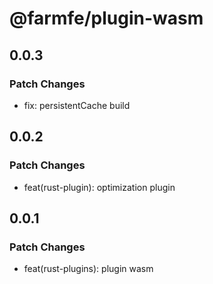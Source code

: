 # @farmfe/plugin-wasm

## 0.0.3

### Patch Changes

- fix: persistentCache build

## 0.0.2

### Patch Changes

- feat(rust-plugin): optimization plugin

## 0.0.1

### Patch Changes

- feat(rust-plugins): plugin wasm
